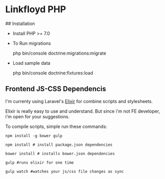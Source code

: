 Linkfloyd PHP
=============

## Installation

* Install PHP >= 7.0

* To Run migrations


    php bin/console doctrine:migrations:migrate
    
* Load sample data

    php bin/console doctrine:fixtures:load
    
    
## Frontend JS-CSS Dependencis

I'm currenty using Laravel's [Elixir](https://laravel.com/docs/5.3/elixir) for combine scripts and stylesheets.

Elixir is really easy to use and understand. But since i'm not FE developer,
i'm open for your suggestions.

To compile scripts, simple run these commands:

    npm install -g bower gulp

    npm install # install package.json dependencies
    
    bower install # installs bower.json dependencies
    
    gulp #runs elixir for one time
    
    gulp watch #watches your js/css file changes as sync

